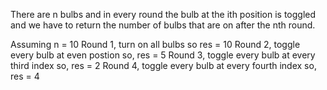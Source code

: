 There are n bulbs and in every round the bulb at the ith position is toggled and we have to return the number of bulbs that are on after the nth round.

Assuming  n = 10
Round 1, turn on all bulbs so res = 10
Round 2, toggle every bulb at even postion so, res = 5
Round 3, toggle every bulb at every third index so, res = 2
Round 4, toggle every bulb at every fourth index so, res = 4

